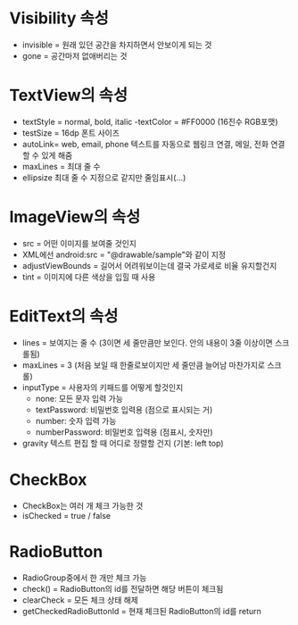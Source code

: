 # Visibility 속성
- invisible = 원래 있던 공간을 차지하면서 안보이게 되는 것
- gone = 공간마저 없애버리는 것


# TextView의 속성

- textStyle = normal, bold, italic
-textColor = #FF0000 (16진수 RGB포맷)
- testSize = 16dp 폰트 사이즈
- autoLink= web, email, phone 텍스트를 자동으로 웹링크 연결, 메일, 전화 연결할 수 있게 해줌
- maxLines = 최대 줄 수
- ellipsize 최대 줄 수 지정으로 같지만 줄임표시(...)


# ImageView의 속성
- src = 어떤 이미지를 보여줄 것인지
- XML에선 android:src = "@drawable/sample"와 같이 지정
- adjustViewBounds = 길어서 어려워보이는데 결국 가로세로 비율 유지할건지
- tint = 이미지에 다른 색상을 입힐 때 사용

# EditText의 속성
- lines = 보여지는 줄 수 (3이면 세 줄만큼만 보인다. 안의 내용이 3줄 이상이면 스크롤됨)
- maxLines = 3 (처음 보일 때 한줄로보이지만 세 줄만큼 늘어남 마찬가지로 스크롤)
- inputType = 사용자의 키패드를 어떻게 할것인지
  - none: 모든 문자 입력 가능
  - textPassword: 비밀번호 입력용 (점으로 표시되는 거)
  - number: 숫자 입력 가능
  - numberPassword: 비밀번호 입력용 (점표시, 숫자만)
- gravity 텍스트 편집 할 때 어디로 정렬할 건지 (기본: left top)

# CheckBox
- CheckBox는 여러 개 체크 가능한 것
- isChecked = true / false

# RadioButton
- RadioGroup중에서 한 개만 체크 가능
- check() = RadioButton의 id를 전달하면 해당 버튼이 체크됨
- clearCheck = 모든 체크 상태 해제
- getCheckedRadioButtonId = 현재 체크된 RadioButton의 id를 return